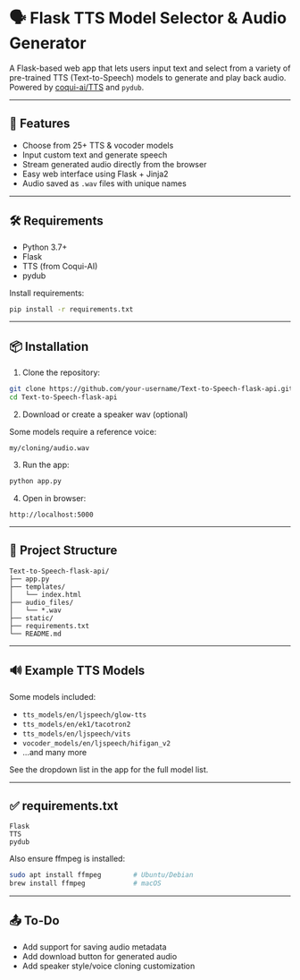 
# 🗣️ Flask TTS Model Selector & Audio Generator

A Flask-based web app that lets users input text and select from a variety of pre-trained TTS (Text-to-Speech) models to generate and play back audio. Powered by [coqui-ai/TTS](https://github.com/coqui-ai/TTS) and `pydub`.

---

## 🚀 Features

- Choose from 25+ TTS & vocoder models
- Input custom text and generate speech
- Stream generated audio directly from the browser
- Easy web interface using Flask + Jinja2
- Audio saved as `.wav` files with unique names

---

## 🛠️ Requirements

- Python 3.7+
- Flask
- TTS (from Coqui-AI)
- pydub

Install requirements:
```bash
pip install -r requirements.txt
```

---

## 📦 Installation

1. Clone the repository:
```bash
git clone https://github.com/your-username/Text-to-Speech-flask-api.git
cd Text-to-Speech-flask-api
```

2. Download or create a speaker wav (optional)

Some models require a reference voice:
```
my/cloning/audio.wav
```

3. Run the app:
```bash
python app.py
```

4. Open in browser:
```
http://localhost:5000
```

---

## 📁 Project Structure

```
Text-to-Speech-flask-api/
├── app.py
├── templates/
│   └── index.html
├── audio_files/
│   └── *.wav
├── static/
├── requirements.txt
└── README.md
```

---

## 🔊 Example TTS Models

Some models included:

- `tts_models/en/ljspeech/glow-tts`
- `tts_models/en/ek1/tacotron2`
- `tts_models/en/ljspeech/vits`
- `vocoder_models/en/ljspeech/hifigan_v2`
- ...and many more

See the dropdown list in the app for the full model list.

---

## ✅ requirements.txt

```
Flask
TTS
pydub
```

Also ensure ffmpeg is installed:
```bash
sudo apt install ffmpeg        # Ubuntu/Debian
brew install ffmpeg            # macOS
```

---

## 📤 To-Do

- Add support for saving audio metadata
- Add download button for generated audio
- Add speaker style/voice cloning customization

